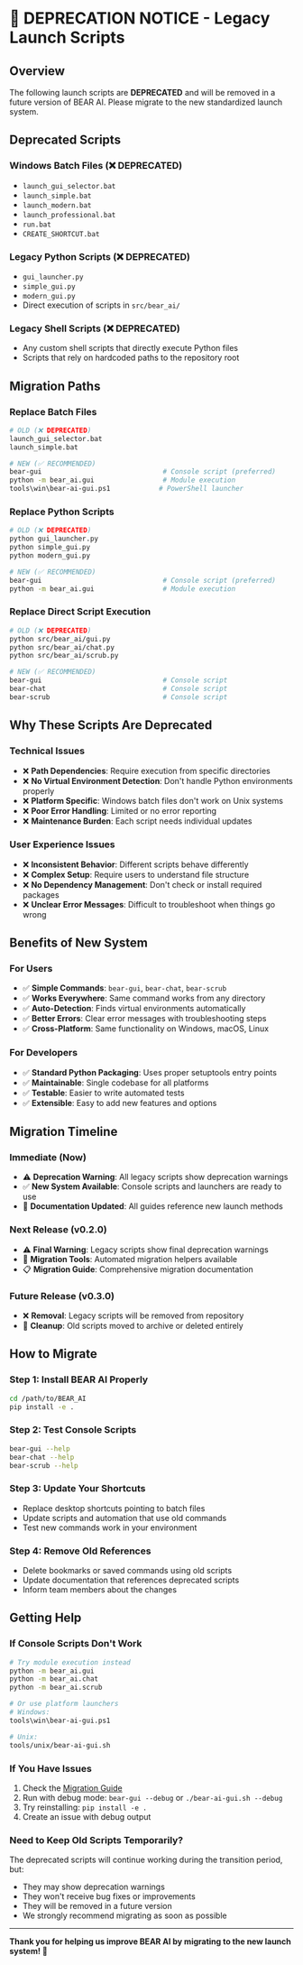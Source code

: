 # 🚨 DEPRECATION NOTICE - Legacy Launch Scripts

## Overview

The following launch scripts are **DEPRECATED** and will be removed in a future version of BEAR AI. Please migrate to the new standardized launch system.

## Deprecated Scripts

### Windows Batch Files (❌ DEPRECATED)
- `launch_gui_selector.bat`
- `launch_simple.bat`
- `launch_modern.bat`
- `launch_professional.bat`
- `run.bat`
- `CREATE_SHORTCUT.bat`

### Legacy Python Scripts (❌ DEPRECATED)
- `gui_launcher.py`
- `simple_gui.py`
- `modern_gui.py`
- Direct execution of scripts in `src/bear_ai/`

### Legacy Shell Scripts (❌ DEPRECATED)
- Any custom shell scripts that directly execute Python files
- Scripts that rely on hardcoded paths to the repository root

## Migration Paths

### Replace Batch Files
```bash
# OLD (❌ DEPRECATED)
launch_gui_selector.bat
launch_simple.bat

# NEW (✅ RECOMMENDED)
bear-gui                              # Console script (preferred)
python -m bear_ai.gui                 # Module execution
tools\win\bear-ai-gui.ps1            # PowerShell launcher
```

### Replace Python Scripts
```bash
# OLD (❌ DEPRECATED)
python gui_launcher.py
python simple_gui.py
python modern_gui.py

# NEW (✅ RECOMMENDED)
bear-gui                              # Console script (preferred)
python -m bear_ai.gui                 # Module execution
```

### Replace Direct Script Execution
```bash
# OLD (❌ DEPRECATED)
python src/bear_ai/gui.py
python src/bear_ai/chat.py
python src/bear_ai/scrub.py

# NEW (✅ RECOMMENDED)
bear-gui                              # Console script
bear-chat                             # Console script
bear-scrub                            # Console script
```

## Why These Scripts Are Deprecated

### Technical Issues
- ❌ **Path Dependencies**: Require execution from specific directories
- ❌ **No Virtual Environment Detection**: Don't handle Python environments properly
- ❌ **Platform Specific**: Windows batch files don't work on Unix systems
- ❌ **Poor Error Handling**: Limited or no error reporting
- ❌ **Maintenance Burden**: Each script needs individual updates

### User Experience Issues
- ❌ **Inconsistent Behavior**: Different scripts behave differently
- ❌ **Complex Setup**: Require users to understand file structure
- ❌ **No Dependency Management**: Don't check or install required packages
- ❌ **Unclear Error Messages**: Difficult to troubleshoot when things go wrong

## Benefits of New System

### For Users
- ✅ **Simple Commands**: `bear-gui`, `bear-chat`, `bear-scrub`
- ✅ **Works Everywhere**: Same command works from any directory
- ✅ **Auto-Detection**: Finds virtual environments automatically
- ✅ **Better Errors**: Clear error messages with troubleshooting steps
- ✅ **Cross-Platform**: Same functionality on Windows, macOS, Linux

### For Developers
- ✅ **Standard Python Packaging**: Uses proper setuptools entry points
- ✅ **Maintainable**: Single codebase for all platforms
- ✅ **Testable**: Easier to write automated tests
- ✅ **Extensible**: Easy to add new features and options

## Migration Timeline

### Immediate (Now)
- ⚠️ **Deprecation Warning**: All legacy scripts show deprecation warnings
- ✅ **New System Available**: Console scripts and launchers are ready to use
- 📖 **Documentation Updated**: All guides reference new launch methods

### Next Release (v0.2.0)
- ⚠️ **Final Warning**: Legacy scripts show final deprecation warnings
- 🔧 **Migration Tools**: Automated migration helpers available
- 📋 **Migration Guide**: Comprehensive migration documentation

### Future Release (v0.3.0)
- ❌ **Removal**: Legacy scripts will be removed from repository
- 🧹 **Cleanup**: Old scripts moved to archive or deleted entirely

## How to Migrate

### Step 1: Install BEAR AI Properly
```bash
cd /path/to/BEAR_AI
pip install -e .
```

### Step 2: Test Console Scripts
```bash
bear-gui --help
bear-chat --help
bear-scrub --help
```

### Step 3: Update Your Shortcuts
- Replace desktop shortcuts pointing to batch files
- Update scripts and automation that use old commands
- Test new commands work in your environment

### Step 4: Remove Old References
- Delete bookmarks or saved commands using old scripts
- Update documentation that references deprecated scripts
- Inform team members about the changes

## Getting Help

### If Console Scripts Don't Work
```bash
# Try module execution instead
python -m bear_ai.gui
python -m bear_ai.chat
python -m bear_ai.scrub

# Or use platform launchers
# Windows:
tools\win\bear-ai-gui.ps1

# Unix:
tools/unix/bear-ai-gui.sh
```

### If You Have Issues
1. Check the [Migration Guide](LAUNCHER_MIGRATION_GUIDE.md)
2. Run with debug mode: `bear-gui --debug` or `./bear-ai-gui.sh --debug`
3. Try reinstalling: `pip install -e .`
4. Create an issue with debug output

### Need to Keep Old Scripts Temporarily?
The deprecated scripts will continue working during the transition period, but:
- They may show deprecation warnings
- They won't receive bug fixes or improvements
- They will be removed in a future version
- We strongly recommend migrating as soon as possible

---

**Thank you for helping us improve BEAR AI by migrating to the new launch system! 🐻**